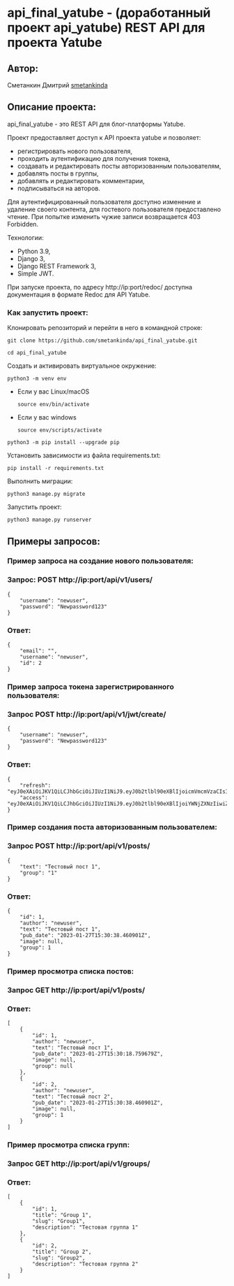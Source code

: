 # api_final_yatube - (доработанный проект api_yatube) REST API для проекта Yatube

## Автор:
Сметанкин Дмитрий [smetankinda](https://github.com/smetankinda)

## Описание проекта:
api_final_yatube - это REST API для блог-платформы Yatube.

Проект предоставляет доступ к API проекта yatube и позволяет:

- регистрировать нового пользователя,
- проходить аутентификацию для получения токена,
- создавать и редактировать посты авторизованным пользователям,
- добавлять посты в группы,
- добавлять и редактировать комментарии,
- подписываться на авторов.

Для аутентифицированный пользователя доступно изменение и удаление своего контента, для гостевого пользователя предоставлено чтение. При попытке изменить чужие записи возвращается 403 Forbidden.

Технологии:
- Python 3.9, 
- Django 3,
- Django REST Framework 3,
- Simple JWT. 

При запуске проекта, по адресу http://ip:port/redoc/ доступна документация в формате Redoc для API Yatube.

### Как запустить проект:

Клонировать репозиторий и перейти в него в командной строке:

```
git clone https://github.com/smetankinda/api_final_yatube.git
```

```
cd api_final_yatube
```

Создать и активировать виртуальное окружение:

```
python3 -m venv env
```

* Если у вас Linux/macOS

    ```
    source env/bin/activate
    ```

* Если у вас windows

    ```
    source env/scripts/activate
    ```

```
python3 -m pip install --upgrade pip
```

Установить зависимости из файла requirements.txt:

```
pip install -r requirements.txt
```

Выполнить миграции:

```
python3 manage.py migrate
```

Запустить проект:

```
python3 manage.py runserver
```

## Примеры запросов:

### Пример запроса на создание нового пользователя:

### Запрос: POST http://ip:port/api/v1/users/
```
{
    "username": "newuser",
    "password": "Newpassword123"
}
```
### Ответ:
```
{
    "email": "",
    "username": "newuser",
    "id": 2
}
```
### Пример запроса токена зарегистрированного пользователя:
### Запрос POST http://ip:port/api/v1/jwt/create/
```
{
    "username": "newuser",
    "password": "Newpassword123"
}
```
### Ответ:
```
{
    "refresh": "eyJ0eXAiOiJKV1QiLCJhbGciOiJIUzI1NiJ9.eyJ0b2tlbl90eXBlIjoicmVmcmVzaCIsImV4cCI6MTY3NDg0OTUyMCwianRpIjoiOGJhYzA1MDkyOTA5NDJmY2FjYTZkZTI4ZGQ4OTlmODEiLCJ1c2VyX2lkIjoyfQ.w.....",
    "access": "eyJ0eXAiOiJKV1QiLCJhbGciOiJIUzI1NiJ9.eyJ0b2tlbl90eXBlIjoiYWNjZXNzIiwiZXhwIjoxNjc0ODQ5NTIwLCJqdGkiOiI2YzhjMDM3NTU0Njg0NjdmOWViOTU0MWUzYjg3YmZiMiIsInVzZXJfaWQiOjJ9.1....."
}
```
### Пример создания поста авторизованным пользователем:
### Запрос POST http://ip:port/api/v1/posts/
```
{
    "text": "Тестовый пост 1",
    "group": "1"
}
```
### Ответ:
```
{
    "id": 1,
    "author": "newuser",
    "text": "Тестовый пост 1",
    "pub_date": "2023-01-27T15:30:38.460901Z",
    "image": null,
    "group": 1
}
```
### Пример просмотра списка постов:
### Запрос GET http://ip:port/api/v1/posts/
### Ответ:
```
[
    {
        "id": 1,
        "author": "newuser",
        "text": "Тестовый пост 1",
        "pub_date": "2023-01-27T15:30:18.759679Z",
        "image": null,
        "group": null
    },
    {
        "id": 2,
        "author": "newuser",
        "text": "Тестовый пост 2",
        "pub_date": "2023-01-27T15:30:38.460901Z",
        "image": null,
        "group": 1
    }
]
```
### Пример просмотра списка групп:
### Запрос GET http://ip:port/api/v1/groups/
### Ответ:
```
[
    {
        "id": 1,
        "title": "Group 1",
        "slug": "Group1",
        "description": "Тестовая группа 1"
    },
    {
        "id": 2,
        "title": "Group 2",
        "slug": "Group2",
        "description": "Тестовая группа 2"
    }
]
```
